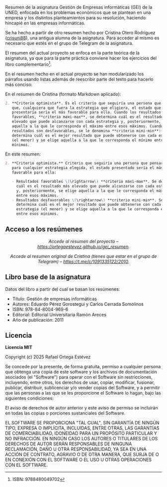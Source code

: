 Resumen de la asignatura Gestión de Empresas informáticas (GEI) de la UNED, enfocada en los problemas económicos que se plantean en una empresa y los distintos planteamientos para su resolución, haciendo hincapié en las empresas informáticas.

Se ha hecho a partir de otro resumen hecho por Cristina Otero Rodríguez ([crisuni88](https://github.com/crisluni88)), una antigua alumna de la asignatura. Para acceder al mismo es necesario que estés en el grupo de Telegram de la asignatura.

El resumen del actual proyecto se enfoca en la parte teórica de la asignatura, ya que para la parte práctica conviene hacer los ejercicios del libro complementario[^1].

En el resumen hecho en el actual proyecto se han modularizado los párrafos usando listas además de reescribir parte del texto para hacerlo más conciso:

En el resumen de Cristina (formato Markdown aplicado):

```Markdown
2. **Criterio optimista**. Es el criterio que seguiría una persona que pensara
   que, cualquiera que fuera la estrategia que eligiera, el estado que se
   presentaría sería el más favorable para ella. Cuando los resultados son
   favorables, **criterio maxi-max**, se determina cuál es el resultado más
   elevado que puede alcanzarse con cada estrategia y, posteriormente, se elige
   aquella a la que le corresponda el máximo entre esos máximos. Cuando los
   resultados son desfavorables, se le denomina **criterio mini-min**: se
   determina cuál es el mejor resultado que puede obtenerse con cada estrategia
   (el menor) y se elige aquella a la que le corresponda el mínimo entre esos
   mínimos.
```

En este resumen:

```Markdown
2. **Criterio optimista.** Criterio que seguiría una persona que pensara que,
   para cualquier estrategia elegida, el estado presentado sería el más
   favorable para ella:

   - Resultados favorables \(\rightarrow\) **criterio maxi-max**. Se determina
     cuál es el resultado más elevado que puede alcanzarse con cada estrategia
     y, posteriormente, se elige aquella a la que le corresponda el máximo
     entre esos máximos.
   - Resultados desfavorables \(\rightarrow\) **criterio mini-min**. Se
     determina cuál es el mejor resultado que puede obtenerse con cada
     estrategia (el menor) y se elige aquella a la que le corresponda el mínimo
     entre esos mínimos.
```

[^1]: ISBN: 9788480049702

## Acceso a los resúmenes

<p align="center">
  <em>
    Accede al resumen del proyecto –
    <a
      href="https://ortegaestevez.github.io/resumen_gei"
    >https://ortegaestevez.github.io/gei_resumen</a>.
  </em>
</p>

<p align="center">
  <em>
    Accede al resumen original de Cristina (tienes que estar en el grupo de Telegram) –
    <a
      href="https://t.me/c/1091335122/2010"
    >https://t.me/c/1091335122/2010</a>.
  </em>
</p>

## Libro base de la asignatura

Datos del libro a partir del cual se basan los resúmenes:

- Título: Gestión de empresas informáticas
- Autores: Eduardo Pérez Gorostegui y Carlos Cerrada Somolinos
- ISBN: 978-84-8004-969-6
- Editorial: Editorial Universitaria Ramón Areces
- Año de publicación: 2011

## Licencia

**Licencia MIT**

Copyright (c) 2025 Rafael Ortega Estévez

Se concede por la presente, de forma gratuita, permiso a cualquier persona que obtenga una copia de este software y los archivos de documentación asociados (el "Software") para operar con el Software sin restricciones, incluyendo, entre otros, los derechos de usar, copiar, modificar, fusionar, publicar, distribuir, sublicenciar y/o vender copias del Software, y a permitir que las personas a las que se les proporcione el Software lo hagan, bajo las siguientes condiciones:

El aviso de derechos de autor anterior y este aviso de permiso se incluirán en todas las copias o porciones sustanciales del Software.

EL SOFTWARE SE PROPORCIONA "TAL CUAL", SIN GARANTÍA DE NINGÚN TIPO, EXPRESA O IMPLÍCITA, INCLUIDAS, ENTRE OTRAS, LAS GARANTÍAS DE COMERCIABILIDAD, IDONEIDAD PARA UN PROPÓSITO PARTICULAR Y NO INFRACCIÓN. EN NINGÚN CASO LOS AUTORES O TITULARES DE LOS DERECHOS DE AUTOR SERÁN RESPONSABLES DE NINGUNA RECLAMACIÓN, DAÑO U OTRA RESPONSABILIDAD, YA SEA EN UNA ACCIÓN DE CONTRATO, AGRAVIO O DE OTRA MANERA, QUE SURJA DE O EN CONEXIÓN CON EL SOFTWARE O EL USO U OTRAS OPERACIONES CON EL SOFTWARE.
